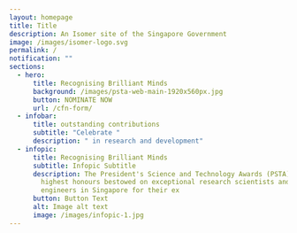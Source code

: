 ```yaml
---
layout: homepage
title: Title
description: An Isomer site of the Singapore Government
image: /images/isomer-logo.svg
permalink: /
notification: ""
sections:
  - hero:
      title: Recognising Brilliant Minds
      background: /images/psta-web-main-1920x560px.jpg
      button: NOMINATE NOW
      url: /cfn-form/
  - infobar:
      title: outstanding contributions
      subtitle: "Celebrate "
      description: " in research and development"
  - infopic:
      title: Recognising Brilliant Minds
      subtitle: Infopic Subtitle
      description: The President's Science and Technology Awards (PSTA) are the
        highest honours bestowed on exceptional research scientists and
        engineers in Singapore for their ex
      button: Button Text
      alt: Image alt text
      image: /images/infopic-1.jpg
---
```

